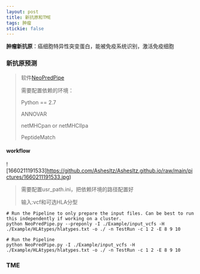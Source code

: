 ```yaml
---
layout: post
title: 新抗原和TME
tags: 肿瘤
stickie: false
---
```


**肿瘤新抗原**：癌细胞特异性突变蛋白，能被免疫系统识别，激活免疫细胞

### 新抗原预测

> 软件[NeoPredPipe](https://github.com/MathOnco/NeoPredPipe)
>
> 需要配置依赖的环境：
>
> Python == 2.7 
>
> ANNOVAR
>
> netMHCpan or netMHCIIpa
>
> PeptideMatch 

#### workflow

![1660211191533]https://github.com/Ashesltz/Ashesltz.github.io/raw/main/pictures/1660211191533.jpg)

> 需要配置usr_path.ini，把依赖环境的路径配置好
>
> 输入:vcf和可选HLA分型

```shell
# Run the Pipeline to only prepare the input files. Can be best to run this independently if working on a cluster.
python NeoPredPipe.py --preponly -I ./Example/input_vcfs -H ./Example/HLAtypes/hlatypes.txt -o ./ -n TestRun -c 1 2 -E 8 9 10

# Run the Pipeline
python NeoPredPipe.py -I ./Example/input_vcfs -H ./Example/HLAtypes/hlatypes.txt -o ./ -n TestRun -c 1 2 -E 8 9 10
```

### TME